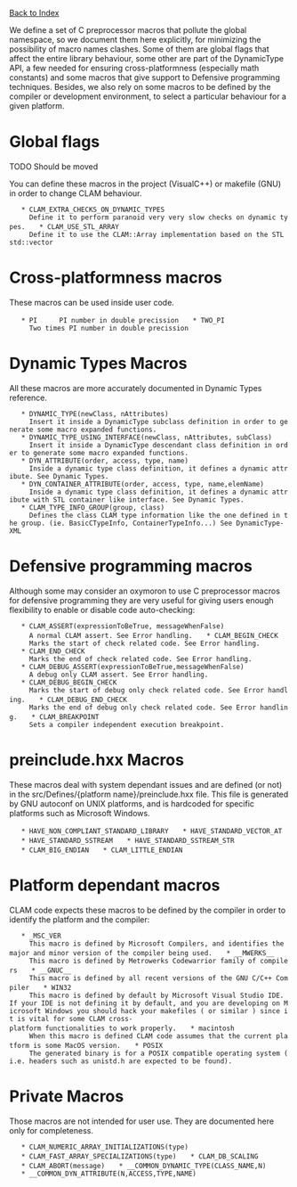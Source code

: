 [Back to Index](DeprecatedDoc/CLAMUserManual "wikilink")

We define a set of C preprocessor macros that pollute the global namespace, so we document them here explicitly, for minimizing the possibility of macro names clashes. Some of them are global flags that affect the entire library behaviour, some other are part of the DynamicType API, a few needed for ensuring cross-platformness (especially math constants) and some macros that give support to Defensive programming techniques. Besides, we also rely on some macros to be defined by the compiler or development environment, to select a particular behaviour for a given platform.

Global flags
============

TODO Should be moved

You can define these macros in the project (VisualC++) or makefile (GNU) in order to change CLAM behaviour.

`   * CLAM_EXTRA_CHECKS_ON_DYNAMIC_TYPES`
`     Define it to perform paranoid very very slow checks on dynamic types.`
`   * CLAM_USE_STL_ARRAY`
`     Define it to use the CLAM::Array implementation based on the STL std::vector`

Cross-platformness macros
=========================

These macros can be used inside user code.

`   * PI`
`     PI number in double precission`
`   * TWO_PI`
`     Two times PI number in double precission`

Dynamic Types Macros
====================

All these macros are more accurately documented in Dynamic Types reference.

`   * DYNAMIC_TYPE(newClass, nAttributes)`
`     Insert it inside a DynamicType subclass definition in order to generate some macro expanded functions.`
`   * DYNAMIC_TYPE_USING_INTERFACE(newClass, nAttributes, subClass)`
`     Insert it inside a DynamicType descendant class definition in order to generate some macro expanded functions.`
`   * DYN_ATTRIBUTE(order, access, type, name)`
`     Inside a dynamic type class definition, it defines a dynamic attribute. See Dynamic Types.`
`   * DYN_CONTAINER_ATTRIBUTE(order, access, type, name,elemName)`
`     Inside a dynamic type class definition, it defines a dynamic attribute with STL container like interface. See Dynamic Types.`
`   * CLAM_TYPE_INFO_GROUP(group, class)`
`     Defines the class CLAM type information like the one defined in the group. (ie. BasicCTypeInfo, ContainerTypeInfo...) See DynamicType-XML`

Defensive programming macros
============================

Although some may consider an oxymoron to use C preprocessor macros for defensive programming they are very useful for giving users enough flexibility to enable or disable code auto-checking:

`   * CLAM_ASSERT(expressionToBeTrue, messageWhenFalse)`
`     A normal CLAM assert. See Error handling.`
`   * CLAM_BEGIN_CHECK`
`     Marks the start of check related code. See Error handling.`
`   * CLAM_END_CHECK`
`     Marks the end of check related code. See Error handling.`
`   * CLAM_DEBUG_ASSERT(expressionToBeTrue,messageWhenFalse)`
`     A debug only CLAM assert. See Error handling.`
`   * CLAM_DEBUG_BEGIN_CHECK`
`     Marks the start of debug only check related code. See Error handling.`
`   * CLAM_DEBUG_END_CHECK`
`     Marks the end of debug only check related code. See Error handling.`
`   * CLAM_BREAKPOINT`
`     Sets a compiler independent execution breakpoint.`

preinclude.hxx Macros
=====================

These macros deal with system dependant issues and are defined (or not) in the src/Defines/{platform name}/preinclude.hxx file. This file is generated by GNU autoconf on UNIX platforms, and is hardcoded for specific platforms such as Microsoft Windows.

`   * HAVE_NON_COMPLIANT_STANDARD_LIBRARY`
`   * HAVE_STANDARD_VECTOR_AT`
`   * HAVE_STANDARD_SSTREAM`
`   * HAVE_STANDARD_SSTREAM_STR`
`   * CLAM_BIG_ENDIAN`
`   * CLAM_LITTLE_ENDIAN`

Platform dependant macros
=========================

CLAM code expects these macros to be defined by the compiler in order to identify the platform and the compiler:

`   * _MSC_VER`
`     This macro is defined by Microsoft Compilers, and identifies the major and minor version of the compiler being used.`
`   * __MWERKS__`
`     This macro is defined by Metrowerks Codewarrior family of compilers`
`   * __GNUC__`
`     This macro is defined by all recent versions of the GNU C/C++ Compiler`
`   * WIN32`
`     This macro is defined by default by Microsoft Visual Studio IDE. If your IDE is not defining it by default, and you are developing on Microsoft Windows you should hack your makefiles ( or similar ) since it is vital for some CLAM cross-platform functionalities to work properly.`
`   * macintosh`
`     When this macro is defined CLAM code assumes that the current platform is some MacOS version.`
`   * POSIX`
`     The generated binary is for a POSIX compatible operating system (i.e. headers such as unistd.h are expected to be found).`

Private Macros
==============

Those macros are not intended for user use. They are documented here only for completeness.

`   * CLAM_NUMERIC_ARRAY_INITIALIZATIONS(type)`
`   * CLAM_FAST_ARRAY_SPECIALIZATIONS(type)`
`   * CLAM_DB_SCALING`
`   * CLAM_ABORT(message)`
`   * __COMMON_DYNAMIC_TYPE(CLASS_NAME,N)`
`   * __COMMON_DYN_ATTRIBUTE(N,ACCESS,TYPE,NAME)`

